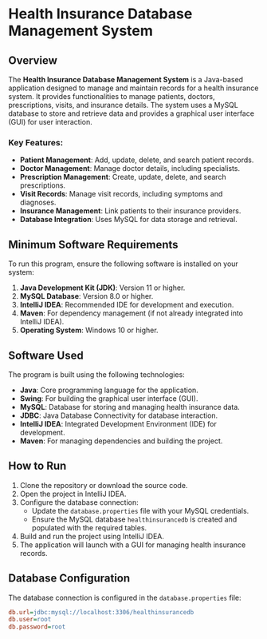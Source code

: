 # Health Insurance Database Management System

## Overview
The **Health Insurance Database Management System** is a Java-based application designed to manage and maintain records for a health insurance system. It provides functionalities to manage patients, doctors, prescriptions, visits, and insurance details. The system uses a MySQL database to store and retrieve data and provides a graphical user interface (GUI) for user interaction.

### Key Features:
- **Patient Management**: Add, update, delete, and search patient records.
- **Doctor Management**: Manage doctor details, including specialists.
- **Prescription Management**: Create, update, delete, and search prescriptions.
- **Visit Records**: Manage visit records, including symptoms and diagnoses.
- **Insurance Management**: Link patients to their insurance providers.
- **Database Integration**: Uses MySQL for data storage and retrieval.

## Minimum Software Requirements
To run this program, ensure the following software is installed on your system:
1. **Java Development Kit (JDK)**: Version 11 or higher.
2. **MySQL Database**: Version 8.0 or higher.
3. **IntelliJ IDEA**: Recommended IDE for development and execution.
4. **Maven**: For dependency management (if not already integrated into IntelliJ IDEA).
5. **Operating System**: Windows 10 or higher.

## Software Used
The program is built using the following technologies:
- **Java**: Core programming language for the application.
- **Swing**: For building the graphical user interface (GUI).
- **MySQL**: Database for storing and managing health insurance data.
- **JDBC**: Java Database Connectivity for database interaction.
- **IntelliJ IDEA**: Integrated Development Environment (IDE) for development.
- **Maven**: For managing dependencies and building the project.

## How to Run
1. Clone the repository or download the source code.
2. Open the project in IntelliJ IDEA.
3. Configure the database connection:
   - Update the `database.properties` file with your MySQL credentials.
   - Ensure the MySQL database `healthinsurancedb` is created and populated with the required tables.
4. Build and run the project using IntelliJ IDEA.
5. The application will launch with a GUI for managing health insurance records.

## Database Configuration
The database connection is configured in the `database.properties` file:
```ini
db.url=jdbc:mysql://localhost:3306/healthinsurancedb
db.user=root
db.password=root
